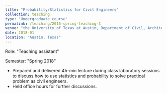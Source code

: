 ```yaml
---
title: "Probability/Statistics for Civil Engineers"
collection: teaching
type: "Undergraduate course"
permalink: /teaching/2015-spring-teaching-1
venue: "the University of Texas at Austin, Department of Civil, Architectual, and Environmental Engineering"
date: 2018-01
location: "Austin, Texas"
---
```


Role: "Teaching assistant"

Semester: "Spring 2018"

* Prepared and delivered 45-min lecture during class laboratory sessions to discuss how to use statistics and probability to solve practical problem as civil engineers.
* Held office hours for further discussions.
